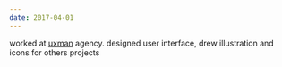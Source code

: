 ```yaml
---
date: 2017-04-01
---
```


worked at [uxman](https://www.linkedin.com/company/uxman/) agency. designed user interface, drew illustration and icons for others projects
